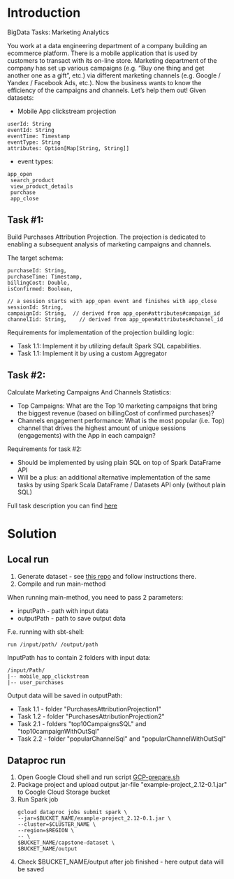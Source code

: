 # Introduction

BigData Tasks: Marketing Analytics

You work at a data engineering department of a company building an ecommerce platform. There is a mobile application that is used by customers to transact with its on-line store. Marketing department of the company has set up various campaigns (e.g. “Buy one thing and get another one as a gift”, etc.)  via different marketing channels (e.g. Google / Yandex / Facebook Ads, etc.).
Now the business wants to know the efficiency of the campaigns and channels.
Let’s help them out!
Given datasets:

- Mobile App clickstream projection
```
userId: String
eventId: String
eventTime: Timestamp
eventType: String
attributes: Option[Map[String, String]]
```
   - event types:
```
app_open
 search_product
 view_product_details
 purchase 
 app_close
```

## Task #1:

Build Purchases Attribution Projection. The projection is dedicated to enabling a subsequent analysis of marketing campaigns and channels. 

The target schema:

```
purchaseId: String,
purchaseTime: Timestamp,
billingCost: Double,
isConfirmed: Boolean,

// a session starts with app_open event and finishes with app_close 
sessionId: String,
campaignId: String,  // derived from app_open#attributes#campaign_id
channelIid: String,    // derived from app_open#attributes#channel_id
```
Requirements for implementation of the projection building logic:
- Task 1.1: Implement it by utilizing default Spark SQL capabilities.
- Task 1.1: Implement it by using a custom Aggregator

## Task #2:
Calculate Marketing Campaigns And Channels Statistics: 
 - Top Campaigns:  What are the Top 10 marketing campaigns that bring the biggest revenue (based on billingCost of confirmed purchases)?
 - Channels engagement performance: What is the most popular (i.e. Top) channel that drives the highest amount of unique sessions (engagements)  with the App in each campaign?

Requirements for task #2:
- Should be implemented by using plain SQL on top of Spark DataFrame API
- Will be a plus: an additional alternative implementation of the same tasks by using Spark Scala DataFrame / Datasets  API only (without plain SQL)

Full task description you can find [here](
https://docs.google.com/document/d/e/2PACX-1vTnYKo-FpJQ2GL_YgVIfZeTMiu5bnnH-aTbBaOyxdzl43T2zm5nhe4YYPd7c44xItTk8Ot8teVfuFqf/pub)

# Solution 

## Local run

1. Generate dataset - see [this repo](https://github.com/gridu/INTRO_SPARK-SCALA_FOR_STUDENTS) and follow instructions there.
2. Compile and run main-method 

When running main-method, you need to pass 2 parameters:
* inputPath - path with input data
* outputPath - path to save output data

F.e. running with sbt-shell:
```
run /input/path/ /output/path
```
InputPath has to contain 2 folders with input data:
```
/input/Path/
|-- mobile_app_clickstream
|-- user_purchases
```

Output data will be saved in outputPath:
* Task 1.1 - folder "PurchasesAttributionProjection1"
* Task 1.2 - folder "PurchasesAttributionProjection2"
* Task 2.1 - folders "top10CampaignsSQL" and "top10campaignWithOutSql"
* Task 2.2 - folder "popularChannelSql" and "popularChannelWithOutSql"


## Dataproc run

1. Open Google Cloud shell and run script [GCP-prepare.sh]()
2. Package project and upload output jar-file "example-project_2.12-0.1.jar" to Coogle Cloud Storage bucket 
3. Run Spark job
   ```
   gcloud dataproc jobs submit spark \
   --jar=$BUCKET_NAME/example-project_2.12-0.1.jar \
   --cluster=$CLUSTER_NAME \
   --region=$REGION \
   -- \
   $BUCKET_NAME/capstone-dataset \
   $BUCKET_NAME/output
   ```
4. Check $BUCKET_NAME/output after job finished - here output data will be saved 
